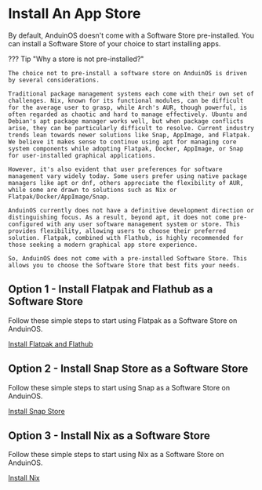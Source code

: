 # Install An App Store

By default, AnduinOS doesn't come with a Software Store pre-installed. You can install a Software Store of your choice to start installing apps.

??? Tip "Why a store is not pre-installed?"

    The choice not to pre-install a software store on AnduinOS is driven by several considerations. 

    Traditional package management systems each come with their own set of challenges. Nix, known for its functional modules, can be difficult for the average user to grasp, while Arch's AUR, though powerful, is often regarded as chaotic and hard to manage effectively. Ubuntu and Debian's apt package manager works well, but when package conflicts arise, they can be particularly difficult to resolve. Current industry trends lean towards newer solutions like Snap, AppImage, and Flatpak. We believe it makes sense to continue using apt for managing core system components while adopting Flatpak, Docker, AppImage, or Snap for user-installed graphical applications.

    However, it's also evident that user preferences for software management vary widely today. Some users prefer using native package managers like apt or dnf, others appreciate the flexibility of AUR, while some are drawn to solutions such as Nix or Flatpak/Docker/AppImage/Snap.

    AnduinOS currently does not have a definitive development direction or distinguishing focus. As a result, beyond apt, it does not come pre-configured with any user software management system or store. This provides flexibility, allowing users to choose their preferred solution. Flatpak, combined with Flathub, is highly recommended for those seeking a modern graphical app store experience.

    So, AnduinOS does not come with a pre-installed Software Store. This allows you to choose the Software Store that best fits your needs.

## Option 1 - Install Flatpak and Flathub as a Software Store

Follow these simple steps to start using Flatpak as a Software Store on AnduinOS.

[Install Flatpak and Flathub](../Applications/Store/Flathub/Flathub.md)

## Option 2 - Install Snap Store as a Software Store

Follow these simple steps to start using Snap as a Software Store on AnduinOS.

[Install Snap Store](../Applications/Store/Snap-Store/Snap-Store.md)

## Option 3 - Install Nix as a Software Store

Follow these simple steps to start using Nix as a Software Store on AnduinOS.

[Install Nix](../Applications/Store/Nix/Nix.md)
